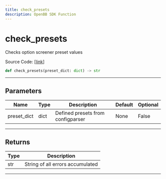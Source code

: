 ```yaml
---
title: check_presets
description: OpenBB SDK Function
---
```


# check_presets

Checks option screener preset values

Source Code: [[link](https://github.com/OpenBB-finance/OpenBBTerminal/tree/main/openbb_terminal/stocks/options/screen/syncretism_model.py#L251)]
```python
def check_presets(preset_dict: dict) -> str
```
---
## Parameters
| Name | Type | Description | Default | Optional |
| ---- | ---- | ----------- | ------- | -------- |
| preset_dict | dict | Defined presets from configparser | None | False |

---
## Returns
| Type | Description |
| ---- | ----------- |
| str | String of all errors accumulated |
---
